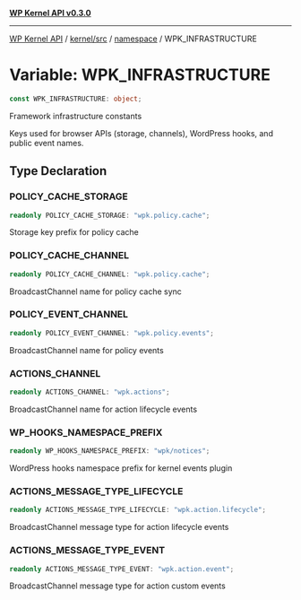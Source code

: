 [**WP Kernel API v0.3.0**](../../../../../README.md)

---

[WP Kernel API](../../../../../README.md) / [kernel/src](../../../README.md) / [namespace](../README.md) / WPK_INFRASTRUCTURE

# Variable: WPK_INFRASTRUCTURE

```ts
const WPK_INFRASTRUCTURE: object;
```

Framework infrastructure constants

Keys used for browser APIs (storage, channels), WordPress hooks, and public event names.

## Type Declaration

### POLICY_CACHE_STORAGE

```ts
readonly POLICY_CACHE_STORAGE: "wpk.policy.cache";
```

Storage key prefix for policy cache

### POLICY_CACHE_CHANNEL

```ts
readonly POLICY_CACHE_CHANNEL: "wpk.policy.cache";
```

BroadcastChannel name for policy cache sync

### POLICY_EVENT_CHANNEL

```ts
readonly POLICY_EVENT_CHANNEL: "wpk.policy.events";
```

BroadcastChannel name for policy events

### ACTIONS_CHANNEL

```ts
readonly ACTIONS_CHANNEL: "wpk.actions";
```

BroadcastChannel name for action lifecycle events

### WP_HOOKS_NAMESPACE_PREFIX

```ts
readonly WP_HOOKS_NAMESPACE_PREFIX: "wpk/notices";
```

WordPress hooks namespace prefix for kernel events plugin

### ACTIONS_MESSAGE_TYPE_LIFECYCLE

```ts
readonly ACTIONS_MESSAGE_TYPE_LIFECYCLE: "wpk.action.lifecycle";
```

BroadcastChannel message type for action lifecycle events

### ACTIONS_MESSAGE_TYPE_EVENT

```ts
readonly ACTIONS_MESSAGE_TYPE_EVENT: "wpk.action.event";
```

BroadcastChannel message type for action custom events
